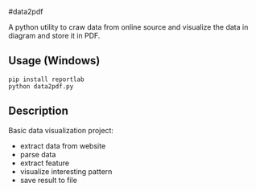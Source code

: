#data2pdf

A python utility to craw data from online source and visualize the data in diagram and store it in PDF.

## Usage (Windows)

```
pip install reportlab
python data2pdf.py
```

## Description

Basic data visualization project: 

 - extract data from website
 - parse data 
 - extract feature
 - visualize interesting pattern 
 - save result to file